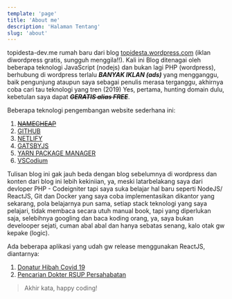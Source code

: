 ```yaml
---
template: 'page'
title: 'About me'
description: 'Halaman Tentang'
slug: 'about'
---
```


topidesta-dev.me rumah baru dari blog <a href="https://topidesta.netlify.app/" target="_blank"> topidesta.wordpress.com</a> (iklan diwordpress gratis, sungguh menggila!!). Kali ini Blog ditenagai oleh beberapa teknologi JavaScript (nodejs) dan bukan lagi PHP (wordpress), berhubung di wordpress terlalu **_BANYAK IKLAN (ads)_** yang mengganggu, baik pengunjung ataupun saya sebagai penulis merasa terganggu, akhirnya coba cari tau teknologi yang tren (2019) Yes, pertama, hunting domain dulu, kebetulan saya dapat ~~**_GERATIS alias FREE_**~~.

Beberapa teknologi pengembangan website sederhana ini:

1. ~~[NAMECHEAP](http://go.topidesta-dev.me/jP9Lo6)~~
2. [GITHUB](http://go.topidesta-dev.me/9BGKu3)
3. [NETLIFY](http://go.topidesta-dev.me/XScr7e)
4. [GATSBYJS](http://go.topidesta-dev.me/cQiLUP)
5. [YARN PACKAGE MANAGER](http://go.topidesta-dev.me/5PgA5j)
6. [VSCodium](http://go.topidesta-dev.me/MLESYI)

Tulisan blog ini gak jauh beda dengan blog sebelumnya di wordpress dan konten dari blog ini lebih kekiniian, ya, meski latarbelakang saya dari devloper PHP - Codeigniter tapi saya suka belajar hal baru seperti NodeJS/ ReactJS, Git dan Docker yang saya coba implementasikan dikantor yang sekarang, pola belajarnya pun sama, setiap stack teknologi yang saya pelajari, tidak membaca secara utuh manual book, tapi yang diperlukan saja, selebihnya googling dan baca koding orang, ya, saya bukan develooper sejati, cuman abal abal dan hanya sebatas senang, kalo otak gw kepake (logic).

Ada beberapa aplikasi yang udah gw release menggunakan ReactJS, diantarnya:

1. [Donatur Hibah Covid 19](https://hibahcovid19.netlify.app/)
2. [Pencarian Dokter RSUP Persahabatan](https://dokter.netlify.app/)

> Akhir kata, happy coding!
